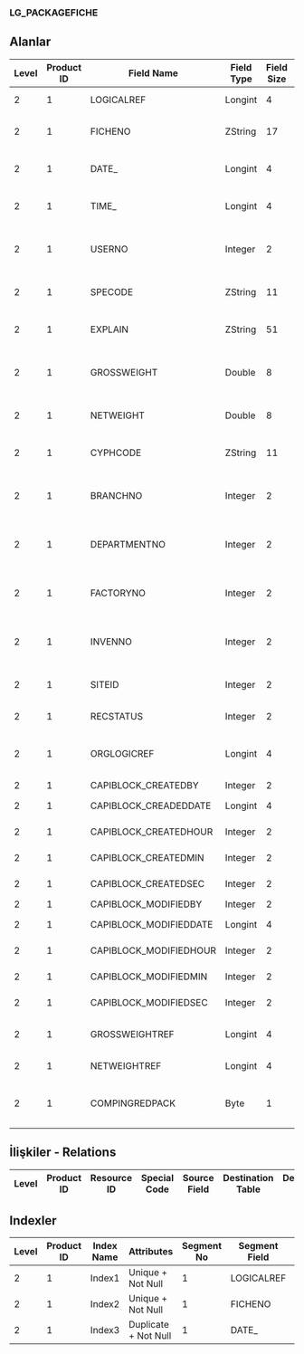### LG_PACKAGEFICHE

## Alanlar

**Level**|**Product ID**|**Field Name**|**Field Type**|**Field Size**|**Field Offset**|**Türkçe Açıklama**|**Expression**
-----|-----|-----|-----|-----|-----|-----|-----
2|1|LOGICALREF|Longint|4|0|Birim seti log. Ref.|UNITSETL LOGICALREF
2|1|FICHENO|ZString|17|4|Paket fişi num.|Packet Voucher Number
2|1|DATE_|Longint|4|21|Paket fiş tarihi|Packet Voucher Date
2|1|TIME_|Longint|4|25|Paket fişi (zaman)|Packet Voucher Time
2|1|USERNO|Integer|2|29|Paket fişi kullanıcı num.|Packet Voucher User Number
2|1|SPECODE|ZString|11|31|Paket fişi özel kodu|Packet Voucher Aux. Code
2|1|EXPLAIN|ZString|51|42|Paket fişi açıklaması|Packet Voucher Description
2|1|GROSSWEIGHT|Double|8|93|Bürüt Ağırlık (Fiş geneli)|Gross Weight (Voucher Bottom)
2|1|NETWEIGHT|Double|8|101|Net Ağırlık (fiş geneli)|Net Weight (Voucher Bottom)
2|1|CYPHCODE|ZString|11|109|Paket fişi yetki kodu|Packet Voucher Auth. Code
2|1|BRANCHNO|Integer|2|120|Paket fişi işyeri num.|Packet Voucher Division Number
2|1|DEPARTMENTNO|Integer|2|122|Paket fişi bölüm num.|Packet Voucher Department Number
2|1|FACTORYNO|Integer|2|124|Paket fişi fabrika num.|Packet Voucher Factory Number
2|1|INVENNO|Integer|2|126|Paket fişi ambar num.|Packet Voucher Warehouse Number
2|1|SITEID|Integer|2|128|Veri Merkezi|Data Processing Site
2|1|RECSTATUS|Integer|2|130|Kayıt Durumu|Record Status
2|1|ORGLOGICREF|Longint|4|132|Orijinal Kayıt Log. Ref.|Original Record Logical Reference
2|1|CAPIBLOCK_CREATEDBY|Integer|2|136|Oluşturan|Created By
2|1|CAPIBLOCK_CREADEDDATE|Longint|4|138|Oluşturulma Tarihi|Created Date
2|1|CAPIBLOCK_CREATEDHOUR|Integer|2|142|Oluşturulma Saati|Created Hour
2|1|CAPIBLOCK_CREATEDMIN|Integer|2|144|Oluşturulma Dakikası|Created Min
2|1|CAPIBLOCK_CREATEDSEC|Integer|2|146|Oluşturulma Saniyesi|Created Second
2|1|CAPIBLOCK_MODIFIEDBY|Integer|2|148|Değiştiren|Modified By
2|1|CAPIBLOCK_MODIFIEDDATE|Longint|4|150|Değiştirilme Tarihi|Modified Date
2|1|CAPIBLOCK_MODIFIEDHOUR|Integer|2|154|Değiştirilme Saati|Modified Hour
2|1|CAPIBLOCK_MODIFIEDMIN|Integer|2|156|Değiştirilme Dakikası|Modified Minute
2|1|CAPIBLOCK_MODIFIEDSEC|Integer|2|158|Değiştirilme Saniyesi|Modified Second
2|1|GROSSWEIGHTREF|Longint|4|160|Bürüt Ağırlık Birim Ref.|Gross Weight Unit Reference
2|1|NETWEIGHTREF|Longint|4|164|Birim seti log. Ref.|UNITSETL LOGICALREF
2|1|COMPINGREDPACK|Byte|1|168|Karma Koli İçerikleri Paketlenecektir|Mixed Case Contents will be Packaged

## İlişkiler - Relations

**Level**|**Product ID**|**Resource ID**|**Special Code**|**Source Field**|**Destination Table**|**Destination Field**|**Relation Type**|**Extra Condition**
-----|-----|-----|-----|-----|-----|-----|-----|-----

## Indexler

**Level**|**Product ID**|**Index Name**|**Attributes**|**Segment No**|**Segment Field**|**Sense**
-----|-----|-----|-----|-----|-----|-----
2|1|Index1|Unique + Not Null|1|LOGICALREF|Ascending
2|1|Index2|Unique + Not Null|1|FICHENO|Ascending
2|1|Index3|Duplicate + Not Null|1|DATE_|Ascending
